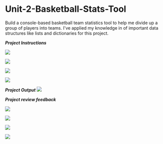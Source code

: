 # Unit-2-Basketball-Stats-Tool
Build a console-based basketball team statistics tool to help me divide up a group of players into teams. I've applied my knowledge in of important data structures like lists and dictionaries for this project.

***Project Instructions***

![](1.png)

![](2.png)

![](3.png)

![](4.png)


***Project Output***
![](output.png)


***Project review feedback***

![](feed1.png)

![](feed2.png)

![](feed3.png)

![](feed4.png)
